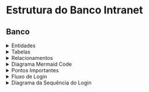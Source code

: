 # Estrutura do Banco Intranet

## Banco


<details>
<summary>Entidades</summary>

## Entidades:

**Grupo**
   - **Id**: Identificador único.
   - **NomeGrupo**: Nome do grupo.
   - **Descricao**: Descrição do grupo.

2. **Usuario**
   - **Id**: Identificador único.
   - **IconeId**: Chave estrangeira para a tabela `Icone`.
   - **Nome**: Nome completo do usuário.
   - **Email**: Endereço de email do usuário.
   - **DataCriacao**: Data de criação da conta.
   - **Usuario**: Nome de usuário (único).
   - **GrupoId**: Chave estrangeira para a tabela `Grupo`.

3. **Icone**
   - **Id**: Identificador único.
   - **Foto3x4**: Foto da pessoa (BLOB).
   - **Icone**: Ícone associado (BLOB).

4. **Recurso**
   - **Id**: Identificador único.
   - **Nome**: Nome do recurso.
   - **Descricao**: Descrição do recurso.
   - **Rota**: Caminho do recurso na rede.
   - **IconeId**: Chave estrangeira para a tabela `Icone`.
   - **TipoRecursoId**: Chave estrangeira para a tabela `TipoRecurso`.

5. **TipoRecurso**
   - **Id**: Identificador único.
   - **Descricao**: Descrição do tipo de recurso.
   - **Nome**: Nome do tipo de recurso.

6. **Log**
   - **Id**: Identificador único.
   - **Tipo**: Tipo do log.
   - **UltimoLogin**: Data e hora do último login.
   - **UsuarioId**: Chave estrangeira para a tabela `Usuario`.
   - **RecursoId**: Chave estrangeira para a tabela `Recurso`.
   - **Datahora**: Data e hora do log.
   - **Mensagem**: Mensagem do log.

7. **PerfilPermissao**
   - **Id**: Identificador único.
   - **Nome**: Nome do perfil/permissão. Pode representar um tipo ou nome descritivo.
   - **Descricao**: Descrição do perfil/permissão.
   - **GrupoId**: Chave estrangeira para a tabela `Grupo`.
   - **RecursoId**: Chave estrangeira para a tabela `Recurso`.

8. **Exibicao**
   - **Id**: Identificador único.
   - **PerfilPermissaoId**: Chave estrangeira para a tabela `PerfilPermissao`.
   - **Elemento**: Identificadores de elementos específicos da página (ex: botões, ações).

</details>

<details>
<summary>Tabelas</summary>

## Tabelas

#### Grupo
- **Id**: INT (Chave primária)
- **NomeGrupo**: STRING
- **Descricao**: STRING

#### Usuario
- **Id**: INT (Chave primária)
- **IconeId**: INT (Chave estrangeira para `Icone.Id`)
- **Nome**: STRING
- **Email**: STRING
- **DataCriacao**: DATETIME
- **Usuario**: STRING
- **GrupoId**: INT (Chave estrangeira para `Grupo.Id`)

#### Icone
- **Id**: INT (Chave primária)
- **Foto3x4**: BLOB
- **Icone**: BLOB

#### Recurso
- **Id**: INT (Chave primária)
- **Nome**: STRING
- **Descricao**: STRING
- **Rota**: STRING
- **IconeId**: INT (Chave estrangeira para `Icone.Id`)
- **TipoRecursoId**: INT (Chave estrangeira para `TipoRecurso.Id`)

#### TipoRecurso
- **Id**: INT (Chave primária)
- **Descricao**: STRING
- **Nome**: STRING

#### Log
- **Id**: INT (Chave primária)
- **Tipo**: STRING
- **UltimoLogin**: DATETIME
- **UsuarioId**: INT (Chave estrangeira para `Usuario.Id`)
- **RecursoId**: INT (Chave estrangeira para `Recurso.Id`)
- **Datahora**: DATETIME
- **Mensagem**: STRING

#### PerfilPermissao
- **Id**: INT (Chave primária)
- **Nome**: STRING
- **Descricao**: STRING
- **GrupoId**: INT (Chave estrangeira para `Grupo.Id`)
- **RecursoId**: INT (Chave estrangeira para `Recurso.Id`)

#### Exibicao
- **Id**: INT (Chave primária)
- **PerfilPermissaoId**: INT (Chave estrangeira para `PerfilPermissao.Id`)
- **Elemento**: STRING
</details>

<details>
<summary>Relacionamentos</summary>

## Relacionamentos

1. **Grupo e Usuario**
   - **Descrição**: Um grupo pode ter vários usuários. Um usuário pertence a um grupo.
   - **Cardinalidade**:Um para muitos (1).
     - **Grupo (1, N) — (0, N) Usuario**: Um grupo pode ter zero ou mais usuários.
     - **Usuario (1, 1) — (1, 1) Grupo**: Cada usuário pertence a um único grupo.

2. **Grupo e PerfilPermissao**
   - **Descrição**: Um grupo pode ter várias permissões e perfis associados. Cada perfil pode estar associado a vários grupos.
   - **Cardinalidade**: Muitos para muitos (N).
     - **Grupo (1, N) — (0, N) PerfilPermissao**: Um grupo pode ter zero ou mais permissões/perfis.
     - **PerfilPermissao (1, 1) — (1, N) Grupo**: Cada perfil/permissão pode estar associado a vários grupos.

3. **Recurso e PerfilPermissao**
   - **Descrição**: Um recurso pode ter várias permissões/perfis associados. Uma permissão/perfil está associada a um recurso.
   - **Cardinalidade**: Muitos para muitos (N).
     - **Recurso (1, N) — (0, N) PerfilPermissao**: Um recurso pode ter zero ou mais permissões/perfis.
     - **PerfilPermissao (1, 1) — (1, N) Recurso**: Cada permissão/perfil está associada a um recurso.

4. **PerfilPermissao e Exibicao**
   - **Descrição**: Define quais elementos de uma página são visíveis para um perfil específico. Cada exibição está associada a um único perfil/permissão.
   - **Cardinalidade**: Um para muitos (1).
     - **PerfilPermissao (1, N) — (0, N) Exibicao**: Um perfil/permissão pode ter zero ou mais exibições.
     - **Exibicao (1, 1) — (1, 1) PerfilPermissao**: Cada exibição está associada a um único perfil/permissão.

5. **Usuario e Log**
   - **Descrição**: Um usuário pode gerar vários logs. Cada log é associado a um único usuário.
   - **Cardinalidade**: Um para muitos (1).
     - **Usuario (1, N) — (0, N) Log**: Um usuário pode gerar zero ou mais logs.
     - **Log (1, 1) — (1, 1) Usuario**: Cada log é associado a um único usuário.

6. **Recurso e Log**
   - **Descrição**: Um recurso pode ter vários logs associados. Cada log está vinculado a um único recurso.
   - **Cardinalidade**: Um para muitos (1).
     - **Recurso (1, N) — (0, N) Log**: Um recurso pode gerar zero ou mais logs.
     - **Log (1, 1) — (1, 1) Recurso**: Cada log está associado a um único recurso.

7. **Recurso e TipoRecurso**
   - **Descrição**: Um recurso é classificado por um tipo específico de recurso. Cada tipo de recurso pode ser associado a vários recursos.
   - **Cardinalidade**: Um para muitos (1).
     - **TipoRecurso (1, N) — (0, N) Recurso**: Um tipo de recurso pode estar associado a zero ou mais recursos.
     - **Recurso (1, 1) — (1, 1) TipoRecurso**: Cada recurso está associado a um único tipo de recurso.

</details>

<details>
<summary>Diagrama Mermaid Code</summary>

## Diagrama ER

O diagrama a seguir representa visualmente o relacionamento entre as tabelas:

```mermaid
erDiagram

    Grupo {
        INT Id PK
        STRING NomeGrupo
        STRING Descricao
    }
    
    Usuario {
        INT Id PK
        INT IconeId FK
        STRING Nome
        STRING Email
        DATETIME DataCriacao
        STRING Usuario
        INT GrupoId FK
    }

    
    Icone {
        INT Id PK
        BLOB Foto3x4
        BLOB IconeRecurso
    }
    
    Recurso {
        INT Id PK
        STRING Nome
        STRING Descricao
        STRING Rota
         INT IconeId FK
        STRING TipoRecursoId FK
    }

     TipoRecurso {
        INT Id PK
        STRING Descricao
        STRING Nome
    }
    
    Log {
        INT Id PK
        STRING Tipo
        DATETIME UltimoLogin
        INT UsuarioId FK
        INT RecursoId FK
        DATETIME Datahora
        STRING Mensagem
    }
    
    PerfilPermissao {
        INT Id PK
        STRING Nome
        STRING Descricao
        INT GrupoId FK
        INT RecursoId FK
    }
    
    Exibicao {
        INT Id PK
        INT PerfilPermissaoId FK
        STRING Elemento
    }
    
    Grupo ||--o{ Usuario : "possui"
    Grupo ||--o{ PerfilPermissao : "tem"
    PerfilPermissao ||--o{ Recurso : "associado a"
    PerfilPermissao ||--o{ Exibicao : "define"
    Usuario ||--o{ Log : "gera"
    Usuario ||--o{ Icone : "possui"
    Recurso ||--o{ Icone : "possui"
    Recurso ||--o{ Log : "gera"
    Recurso ||--o{ TipoRecurso : "contem"
```
</details>

<details>
<summary>Pontos Importantes</summary>

## Pontos Importantes

### 1. **Grupo e Usuario**

- **Relacionamento:** Um grupo pode ter vários usuários, mas cada usuário pertence a um único grupo.
- **Importância:** Esse relacionamento é fundamental para organizar os usuários em grupos, facilitando o gerenciamento e a aplicação de permissões ou políticas específicas.

**Exemplo:**
- Um grupo chamado "Administração" pode ter usuários como "Ana", "João" e "Carlos".
- O usuário "Ana" está associado ao grupo "Administração", e seu `GrupoId` é a chave estrangeira que referencia o `Id` do grupo.

### 2. **Grupo e PerfilPermissao**

- **Relacionamento:** Um grupo pode ter várias permissões/perfis associados, e cada perfil/permissão pode estar vinculado a vários grupos.
- **Importância:** Esse relacionamento permite que diferentes grupos tenham acesso a diferentes conjuntos de permissões e perfis, facilitando a personalização do acesso às aplicações.

**Exemplo:**
- O grupo "Administração" pode ter um perfil chamado "Perfil Completo" que dá acesso total a todas as aplicações.
- O grupo "Usuários" pode ter um perfil chamado "Perfil Básico" com permissões limitadas.

### 3. **Aplicacao e PerfilPermissao**

- **Relacionamento:** Cada aplicação pode estar associada a várias permissões/perfis, e cada perfil/permissão pode estar associado a várias aplicações.
- **Importância:** Isso permite que as permissões de acesso às aplicações sejam flexíveis e adaptáveis às necessidades dos grupos.

**Exemplo:**
- A aplicação "Sistema de Finanças" pode ter permissões associadas como "Visualizar Relatórios" e "Editar Dados".
- O perfil "Perfil Completo" pode ter acesso a todas as permissões da aplicação "Sistema de Finanças", enquanto o perfil "Perfil Básico" pode ter acesso apenas à visualização de relatórios.

### 4. **PerfilPermissao e Exibicao**

- **Relacionamento:** Um perfil/permissão pode definir várias exibições, e cada exibição está associada a um único perfil/permissão.
- **Importância:** Define quais elementos (como botões, seções, etc.) são visíveis para cada perfil. Isso é útil para personalizar a interface com base nas permissões.

**Exemplo:**
- O perfil "Perfil Completo" pode ter exibições que mostram todas as seções do sistema.
- O perfil "Perfil Básico" pode ter uma exibição que oculta seções avançadas.

### 5. **Usuario e Log**

- **Relacionamento:** Cada usuário pode gerar vários logs, e cada log é associado a um único usuário.
- **Importância:** Permite rastrear atividades e eventos relacionados a cada usuário, ajudando na auditoria e análise de comportamento.

**Exemplo:**
- O usuário "Ana" pode ter logs que mostram suas atividades no sistema, como login e acesso a diferentes aplicações.

### 6. **Aplicacao e Log**

- **Relacionamento:** Cada aplicação pode gerar vários logs, e cada log está associado a uma única aplicação.
- **Importância:** Facilita o rastreamento de eventos e atividades específicas para cada aplicação, ajudando a identificar problemas e melhorar o desempenho.

**Exemplo:**
- A aplicação "Sistema de Finanças" pode gerar logs de eventos como erros ou acessos, que ajudam a monitorar o uso e detectar falhas.

</details>

<details>
<summary>Fluxo de Login</summary>

## Fluxo de Login

1. **Autenticação Externa**
   - **Entrada do Usuário:** O usuário fornece suas credenciais (nome de usuário e senha) na tela de login.
   - **Solicitação de Autenticação:** A aplicação de login envia as credenciais para o serviço de autenticação externo (outra aplicação) que valida as credenciais.
   - **Resposta do Serviço de Autenticação:** O serviço retorna um resultado indicando se as credenciais são válidas ou não. Se válidas, o serviço pode fornecer um token de autenticação ou um identificador único do usuário.

2. **Verificação de Credenciais**
   - **Resultado da Autenticação:** Se a autenticação for bem-sucedida, o sistema local (o sistema que gerencia o perfil e permissões) recebe um token ou identificador do usuário.
   - **Recuperação do Perfil:** O sistema local utiliza o identificador do usuário para recuperar o perfil associado ao grupo do usuário no banco de dados, consultando a tabela `Usuario` para encontrar o `GrupoId`.

3. **Recuperação do Perfil e Permissões**
   - **Determinação do Grupo:** O sistema consulta a tabela `Usuario` para identificar o grupo ao qual o usuário pertence usando o `GrupoId`.
   - **Recuperação do Perfil:** O sistema local recupera o perfil associado ao grupo do usuário na tabela `PerfilPermissao`.
   - **Permissões de Acesso e Exibição:** O sistema consulta as tabelas `PerfilPermissao` e `Exibicao` para obter as permissões de acesso e os elementos visíveis para o usuário com base em seu perfil.

4. **Configuração do Ambiente do Usuário**
   - **Permissões de Acesso:** O sistema ajusta o acesso às aplicações e páginas do sistema de acordo com as permissões associadas ao perfil.
   - **Permissões de Exibição:** O sistema configura quais elementos são visíveis nas páginas (como botões e seções) com base nas permissões de exibição associadas ao perfil.

5. **Registro de Log**
   - **Criação de Log:** O sistema registra a tentativa de login e outras ações relevantes na tabela `Log`.
   - **Informações do Log:** Inclui informações como o `UsuarioId`, o `AplicacaoId`, a `Datahora`, e uma mensagem descritiva (por exemplo, "Login bem-sucedido").

6. **Redirecionamento e Acesso**
   - **Redirecionamento:** Após a autenticação e configuração bem-sucedida do ambiente, o usuário é redirecionado para a página inicial do sistema ou para uma página específica conforme definido pelas permissões do perfil.

7. **Gerenciamento de Sessão**
   - **Manutenção da Sessão:** O sistema mantém a sessão ativa do usuário, garantindo que o acesso às diferentes partes do sistema seja controlado conforme as permissões do perfil.
   - **Controle de Acesso:** Durante a sessão, o sistema verifica continuamente as permissões para garantir que o usuário possa acessar apenas as áreas permitidas.

</details>

<details>
<summary>Diagrama da Sequência do Login</summary>

## Diagrama de Sequência

```mermaid
sequenceDiagram
    participant User
    participant LoginApp
    participant AuthService
    participant LocalSystem
    participant Database

    User->>LoginApp: Fornece credenciais
    LoginApp->>AuthService: Envia credenciais para autenticação
    AuthService-->>LoginApp: Retorna resultado (token/identificador)
    LoginApp->>LocalSystem: Envia identificador de usuário
    LocalSystem->>Database: Consulta perfil associado ao grupo
    Database-->>LocalSystem: Retorna perfil e permissões
    LocalSystem->>Database: Registra tentativa de login
    Database-->>LocalSystem: Confirmação de registro
    LocalSystem->>User: Redireciona para página inicial
    LocalSystem->>SessionManager: Mantém sessão ativa
```

</details>